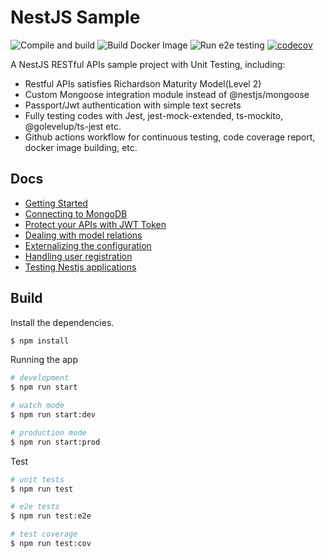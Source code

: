 # NestJS Sample

![Compile and build](https://github.com/hantsy/nestjs-sample/actions/workflows/build.yml/badge.svg)
![Build Docker Image](https://github.com/hantsy/nestjs-sample/workflows/Dockerize/badge.svg)
![Run e2e testing](https://github.com/hantsy/nestjs-sample/workflows/e2e/badge.svg)
[![codecov](https://codecov.io/gh/hantsy/nestjs-rest-sample/branch/master/graph/badge.svg?token=MBLWAJPG13)](https://codecov.io/gh/hantsy/nestjs-rest-sample)

A NestJS RESTful APIs sample project with Unit Testing, including:

* Restful APIs satisfies Richardson Maturity Model(Level 2)
* Custom Mongoose integration module instead of @nestjs/mongoose
* Passport/Jwt authentication with simple text secrets
* Fully testing codes with Jest, jest-mock-extended, ts-mockito, @golevelup/ts-jest etc.
* Github actions workflow for continuous testing, code coverage report, docker image building, etc.

## Docs

* [Getting Started](./docs/guide.md)
* [Connecting to MongoDB](./docs/mongo.md)
* [Protect your APIs with JWT Token](./docs/auth.md)
* [Dealing with model relations](./docs/model.md)
* [Externalizing the configuration](./docs/config.md)
* [Handling user registration](./docs/user.md)
* [Testing Nestjs applications](./docs/testing.md)

## Build

Install the dependencies.

```bash
$ npm install
```

Running the app

```bash
# development
$ npm run start

# watch mode
$ npm run start:dev

# production mode
$ npm run start:prod
```

Test

```bash
# unit tests
$ npm run test

# e2e tests
$ npm run test:e2e

# test coverage
$ npm run test:cov
```
